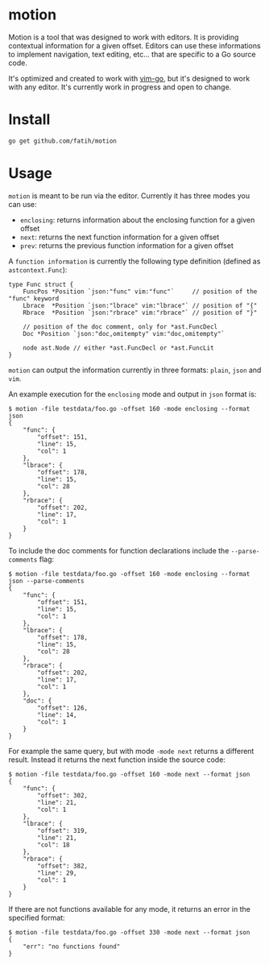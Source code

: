 # motion

Motion is a tool that was designed to work with editors. It is providing
contextual information for a given offset. Editors can use these informations
to implement navigation, text editing, etc... that are specific to a Go source
code. 

It's optimized and created to work with
[vim-go](https://github.com/fatih/vim-go), but it's designed to work with any
editor.  It's currently work in progress and open to change.

# Install

```bash
go get github.com/fatih/motion
```

# Usage

`motion` is meant to be run via the editor. Currently it has three modes you can use:

* `enclosing`: returns information about the enclosing function for a given offset
* `next`: returns the next function information for a given offset
* `prev`: returns the previous function information for a given offset

A `function information` is currently the following type definition (defined as
`astcontext.Func`):

```
type Func struct {
	FuncPos *Position `json:"func" vim:"func"`     // position of the "func" keyword
	Lbrace  *Position `json:"lbrace" vim:"lbrace"` // position of "{"
	Rbrace  *Position `json:"rbrace" vim:"rbrace"` // position of "}"

	// position of the doc comment, only for *ast.FuncDecl
	Doc *Position `json:"doc,omitempty" vim:"doc,omitempty"`

	node ast.Node // either *ast.FuncDecl or *ast.FuncLit
}
```

`motion` can output the information currently in three formats: `plain`, `json`
and `vim`. 


An example execution for the `enclosing` mode and output in `json` format is:

```
$ motion -file testdata/foo.go -offset 160 -mode enclosing --format json
{
	"func": {
		"offset": 151,
		"line": 15,
		"col": 1
	},
	"lbrace": {
		"offset": 178,
		"line": 15,
		"col": 28
	},
	"rbrace": {
		"offset": 202,
		"line": 17,
		"col": 1
	}
}
```

To include the doc comments for function declarations include the `--parse-comments` flag:

```
$ motion -file testdata/foo.go -offset 160 -mode enclosing --format json --parse-comments
{
	"func": {
		"offset": 151,
		"line": 15,
		"col": 1
	},
	"lbrace": {
		"offset": 178,
		"line": 15,
		"col": 28
	},
	"rbrace": {
		"offset": 202,
		"line": 17,
		"col": 1
	},
	"doc": {
		"offset": 126,
		"line": 14,
		"col": 1
	}
}
```

For example the same query, but with mode `-mode next` returns a different
result. Instead it returns the next function inside the source code:

```
$ motion -file testdata/foo.go -offset 160 -mode next --format json
{
	"func": {
		"offset": 302,
		"line": 21,
		"col": 1
	},
	"lbrace": {
		"offset": 319,
		"line": 21,
		"col": 18
	},
	"rbrace": {
		"offset": 382,
		"line": 29,
		"col": 1
	}
}
```

If there are not functions available for any mode, it returns an error in the
specified format:

```
$ motion -file testdata/foo.go -offset 330 -mode next --format json
{
	"err": "no functions found"
}
```
